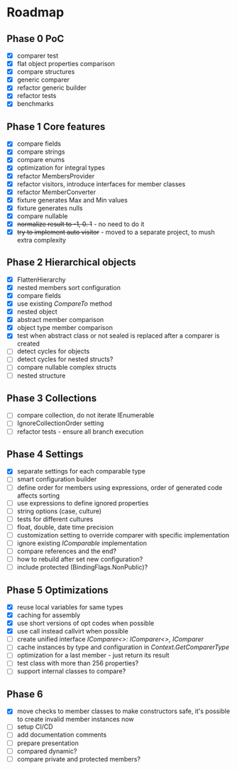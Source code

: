 # Roadmap

## Phase 0 PoC

- [x] comparer test
- [x] flat object properties comparison
- [x] compare structures
- [x] generic comparer
- [x] refactor generic builder
- [x] refactor tests
- [x] benchmarks

## Phase 1 Core features

- [x] compare fields
- [x] compare strings
- [x] compare enums
- [x] optimization for integral types
- [x] refactor MembersProvider
- [x] refactor visitors, introduce interfaces for member classes
- [x] refactor MemberConverter
- [x] fixture generates Max and Min values
- [X] fixture generates nulls
- [x] compare nullable
- [x] ~~normalize result to -1, 0. 1~~ - no need to do it
- [x] ~~try to implement auto visitor~~ - moved to a separate project, to mush extra complexity

## Phase 2 Hierarchical objects

- [x] FlattenHierarchy
- [x] nested members sort configuration
- [x] compare fields
- [x] use existing *CompareTo* method
- [x] nested object
- [x] abstract member comparison
- [x] object type member comparison
- [x] test when abstract class or not sealed is replaced after a comparer is created
- [ ] detect cycles for objects
- [ ] detect cycles for nested structs?
- [ ] compare nullable complex structs
- [ ] nested structure

## Phase 3 Collections

- [ ] compare collection, do not iterate IEnumerable
- [ ] IgnoreCollectionOrder setting
- [ ] refactor tests - ensure all branch execution

## Phase 4 Settings

- [x] separate settings for each comparable type
- [ ] smart configuration builder
- [ ] define order for members using expressions, order of generated code affects sorting
- [ ] use expressions to define ignored properties
- [ ] string options (case, culture)
- [ ] tests for different cultures
- [ ] float, double, date time precision
- [ ] customization setting to override comparer with specific implementation
- [ ] ignore existing *IComparable* implementation
- [ ] compare references and the end?
- [ ] how to rebuild after set new configuration?
- [ ] include protected (BindingFlags.NonPublic)?

## Phase 5 Optimizations

- [x] reuse local variables for same types
- [x] caching for assembly
- [x] use short versions of opt codes when possible
- [x] use call instead callvirt when possible
- [ ] create unified interface *IComparer<>: IComparer<>, IComparer*
- [ ] cache instances by type and configuration in *Context.GetComparerType*
- [ ] optimization for a last member - just return its result
- [ ] test class with more than 256 properties?
- [ ] support internal classes to compare?

## Phase 6

- [x] move checks to member classes to make constructors safe, it's possible to create invalid member instances now
- [ ] setup CI/CD
- [ ] add documentation comments
- [ ] prepare presentation
- [ ] compared dynamic?
- [ ] compare private and protected members?
